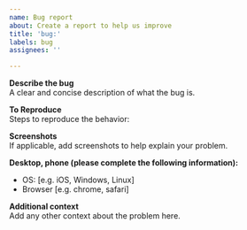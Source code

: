 ```yaml
---
name: Bug report
about: Create a report to help us improve
title: 'bug:'
labels: bug
assignees: ''

---
```


**Describe the bug**  
A clear and concise description of what the bug is.

**To Reproduce**  
Steps to reproduce the behavior:

**Screenshots**  
If applicable, add screenshots to help explain your problem.

**Desktop, phone (please complete the following information):**  
 - OS: [e.g. iOS, Windows, Linux]
 - Browser [e.g. chrome, safari]

**Additional context**  
Add any other context about the problem here.
